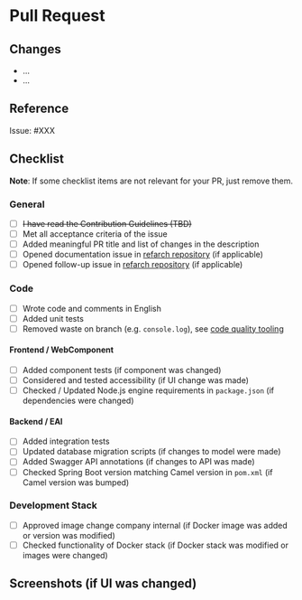 # Pull Request

<!-- Links -->
[code-quality-link]: https://refarch.oss.muenchen.de/templates/develop#code-quality
[refarch-create-issue-link]: https://github.com/it-at-m/refarch/issues/new/choose
[refarch-create-documentation-issue-link]: https://github.com/it-at-m/refarch/issues/new?template=4-documentation-change.yml

## Changes

- ...
- ...

## Reference

Issue: #XXX

## Checklist

**Note**: If some checklist items are not relevant for your PR, just remove them.

### General

- [ ] ~~I have read the Contribution Guidelines (TBD)~~
- [ ] Met all acceptance criteria of the issue
- [ ] Added meaningful PR title and list of changes in the description
- [ ] Opened documentation issue in [refarch repository][refarch-create-documentation-issue-link] (if applicable)
- [ ] Opened follow-up issue in [refarch repository][refarch-create-issue-link] (if applicable)

### Code

- [ ] Wrote code and comments in English
- [ ] Added unit tests
- [ ] Removed waste on branch (e.g. `console.log`), see [code quality tooling][code-quality-link]

#### Frontend / WebComponent

- [ ] Added component tests (if component was changed)
- [ ] Considered and tested accessibility (if UI change was made)
- [ ] Checked / Updated Node.js engine requirements in `package.json` (if dependencies were changed)

#### Backend / EAI

- [ ] Added integration tests
- [ ] Updated database migration scripts (if changes to model were made)
- [ ] Added Swagger API annotations (if changes to API was made)
- [ ] Checked Spring Boot version matching Camel version in `pom.xml` (if Camel version was bumped)

### Development Stack

- [ ] Approved image change company internal (if Docker image was added or version was modified)
- [ ] Checked functionality of Docker stack (if Docker stack was modified or images were changed)

## Screenshots (if UI was changed)